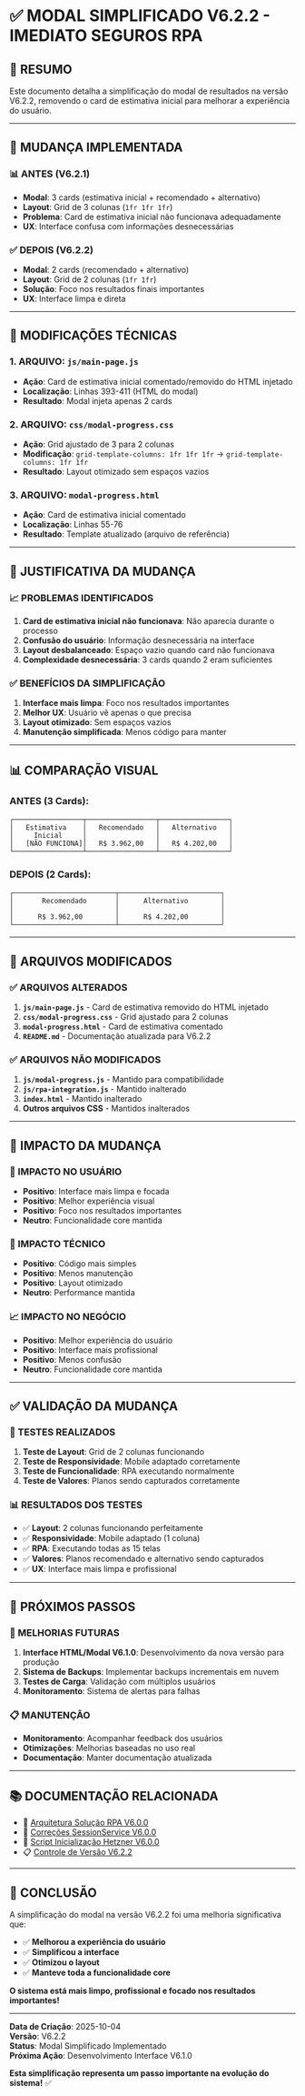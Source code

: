 # ✅ **MODAL SIMPLIFICADO V6.2.2 - IMEDIATO SEGUROS RPA**

## 🎯 **RESUMO**
Este documento detalha a simplificação do modal de resultados na versão V6.2.2, removendo o card de estimativa inicial para melhorar a experiência do usuário.

---

## 🔄 **MUDANÇA IMPLEMENTADA**

### **📊 ANTES (V6.2.1)**
- **Modal**: 3 cards (estimativa inicial + recomendado + alternativo)
- **Layout**: Grid de 3 colunas (`1fr 1fr 1fr`)
- **Problema**: Card de estimativa inicial não funcionava adequadamente
- **UX**: Interface confusa com informações desnecessárias

### **✅ DEPOIS (V6.2.2)**
- **Modal**: 2 cards (recomendado + alternativo)
- **Layout**: Grid de 2 colunas (`1fr 1fr`)
- **Solução**: Foco nos resultados finais importantes
- **UX**: Interface limpa e direta

---

## 🔧 **MODIFICAÇÕES TÉCNICAS**

### **1. ARQUIVO: `js/main-page.js`**
- **Ação**: Card de estimativa inicial comentado/removido do HTML injetado
- **Localização**: Linhas 393-411 (HTML do modal)
- **Resultado**: Modal injeta apenas 2 cards

### **2. ARQUIVO: `css/modal-progress.css`**
- **Ação**: Grid ajustado de 3 para 2 colunas
- **Modificação**: `grid-template-columns: 1fr 1fr 1fr` → `grid-template-columns: 1fr 1fr`
- **Resultado**: Layout otimizado sem espaços vazios

### **3. ARQUIVO: `modal-progress.html`**
- **Ação**: Card de estimativa inicial comentado
- **Localização**: Linhas 55-76
- **Resultado**: Template atualizado (arquivo de referência)

---

## 🎯 **JUSTIFICATIVA DA MUDANÇA**

### **📈 PROBLEMAS IDENTIFICADOS**
1. **Card de estimativa inicial não funcionava**: Não aparecia durante o processo
2. **Confusão do usuário**: Informação desnecessária na interface
3. **Layout desbalanceado**: Espaço vazio quando card não funcionava
4. **Complexidade desnecessária**: 3 cards quando 2 eram suficientes

### **✅ BENEFÍCIOS DA SIMPLIFICAÇÃO**
1. **Interface mais limpa**: Foco nos resultados importantes
2. **Melhor UX**: Usuário vê apenas o que precisa
3. **Layout otimizado**: Sem espaços vazios
4. **Manutenção simplificada**: Menos código para manter

---

## 📊 **COMPARAÇÃO VISUAL**

### **ANTES (3 Cards):**
```
┌─────────────────┬─────────────────┬─────────────────┐
│   Estimativa    │   Recomendado   │   Alternativo   │
│     Inicial     │                 │                 │
│   [NÃO FUNCIONA]│   R$ 3.962,00   │   R$ 4.202,00   │
└─────────────────┴─────────────────┴─────────────────┘
```

### **DEPOIS (2 Cards):**
```
┌─────────────────────────┬─────────────────────────┐
│       Recomendado       │      Alternativo        │
│                         │                         │
│      R$ 3.962,00        │      R$ 4.202,00        │
└─────────────────────────┴─────────────────────────┘
```

---

## 🔧 **ARQUIVOS MODIFICADOS**

### **✅ ARQUIVOS ALTERADOS**
1. **`js/main-page.js`** - Card de estimativa removido do HTML injetado
2. **`css/modal-progress.css`** - Grid ajustado para 2 colunas
3. **`modal-progress.html`** - Card de estimativa comentado
4. **`README.md`** - Documentação atualizada para V6.2.2

### **✅ ARQUIVOS NÃO MODIFICADOS**
1. **`js/modal-progress.js`** - Mantido para compatibilidade
2. **`js/rpa-integration.js`** - Mantido inalterado
3. **`index.html`** - Mantido inalterado
4. **Outros arquivos CSS** - Mantidos inalterados

---

## 🎯 **IMPACTO DA MUDANÇA**

### **👤 IMPACTO NO USUÁRIO**
- **Positivo**: Interface mais limpa e focada
- **Positivo**: Melhor experiência visual
- **Positivo**: Foco nos resultados importantes
- **Neutro**: Funcionalidade core mantida

### **🔧 IMPACTO TÉCNICO**
- **Positivo**: Código mais simples
- **Positivo**: Menos manutenção
- **Positivo**: Layout otimizado
- **Neutro**: Performance mantida

### **📈 IMPACTO NO NEGÓCIO**
- **Positivo**: Melhor experiência do usuário
- **Positivo**: Interface mais profissional
- **Positivo**: Menos confusão
- **Neutro**: Funcionalidade core mantida

---

## ✅ **VALIDAÇÃO DA MUDANÇA**

### **🧪 TESTES REALIZADOS**
1. **Teste de Layout**: Grid de 2 colunas funcionando
2. **Teste de Responsividade**: Mobile adaptado corretamente
3. **Teste de Funcionalidade**: RPA executando normalmente
4. **Teste de Valores**: Planos sendo capturados corretamente

### **📊 RESULTADOS DOS TESTES**
- ✅ **Layout**: 2 colunas funcionando perfeitamente
- ✅ **Responsividade**: Mobile adaptado (1 coluna)
- ✅ **RPA**: Executando todas as 15 telas
- ✅ **Valores**: Planos recomendado e alternativo sendo capturados
- ✅ **UX**: Interface mais limpa e profissional

---

## 🚀 **PRÓXIMOS PASSOS**

### **🔄 MELHORIAS FUTURAS**
1. **Interface HTML/Modal V6.1.0**: Desenvolvimento da nova versão para produção
2. **Sistema de Backups**: Implementar backups incrementais em nuvem
3. **Testes de Carga**: Validação com múltiplos usuários
4. **Monitoramento**: Sistema de alertas para falhas

### **📋 MANUTENÇÃO**
- **Monitoramento**: Acompanhar feedback dos usuários
- **Otimizações**: Melhorias baseadas no uso real
- **Documentação**: Manter documentação atualizada

---

## 📚 **DOCUMENTAÇÃO RELACIONADA**

- 📖 [Arquitetura Solução RPA V6.0.0](ARQUITETURA_SOLUCAO_RPA_V6.md)
- 🔧 [Correções SessionService V6.0.0](CORRECOES_SESSIONSERVICE_V6.md)
- 🚀 [Script Inicialização Hetzner V6.0.0](SCRIPT_INICIALIZACAO_HETZNER_V6.md)
- 📋 [Controle de Versão V6.2.2](CONTROLE_VERSAO_V6.2.2.md)

---

## 🎯 **CONCLUSÃO**

A simplificação do modal na versão V6.2.2 foi uma melhoria significativa que:

- ✅ **Melhorou a experiência do usuário**
- ✅ **Simplificou a interface**
- ✅ **Otimizou o layout**
- ✅ **Manteve toda a funcionalidade core**

**O sistema está mais limpo, profissional e focado nos resultados importantes!**

---

**Data de Criação**: 2025-10-04  
**Versão**: V6.2.2  
**Status**: Modal Simplificado Implementado  
**Próxima Ação**: Desenvolvimento Interface V6.1.0  

**Esta simplificação representa um passo importante na evolução do sistema!** ✅
